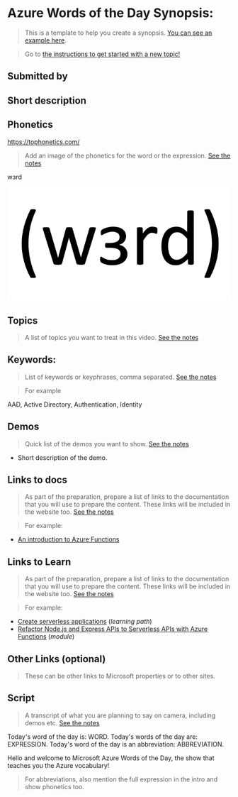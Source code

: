 # Azure Words of the Day Synopsis: <!-- TOPIC -->

> This is a template to help you create a synopsis. [You can see an example here](https://github.com/lbugnion/wordsoftheday-md/blob/master/synopsis/aad.md).

> Go to [the instructions to get started with a new topic!](https://github.com/lbugnion/wordsoftheday-md/blob/master/instructions/contributing-synopsis.md)

## Submitted by

<!-- ENTER YOUR NAME HERE -->

<!-- ENTER YOUR EMAIL HERE -->

<!-- ENTER YOUR TWITTER NAME HERE -->

## Short description

<!-- ENTER A SHORT DESCRIPTION HERE -->

## Phonetics

https://tophonetics.com/

> Add an image of the phonetics for the word or the expression.
> [See the notes](https://github.com/lbugnion/wordsoftheday-md/blob/master/instructions/synopsis-template-notes.md#phonetics)

wɜrd

![Phonetics image](images/WORD/Phonetics.png)

## Topics

> A list of topics you want to treat in this video.
> [See the notes](https://github.com/lbugnion/wordsoftheday-md/blob/master/instructions/synopsis-template-notes.md#topics)

## Keywords:

> List of keywords or keyphrases, comma separated.
> [See the notes](https://github.com/lbugnion/wordsoftheday-md/blob/master/instructions/synopsis-template-notes.md#keywords)

> For example

AAD, Active Directory, Authentication, Identity

## Demos

> Quick list of the demos you want to show.
> [See the notes](https://github.com/lbugnion/wordsoftheday-md/blob/master/instructions/synopsis-template-notes.md#demos)

- Short description of the demo.

## Links to docs

> As part of the preparation, prepare a list of links to the documentation that you will use to prepare the content. These links will be included in the website too.
> [See the notes](https://github.com/lbugnion/wordsoftheday-md/blob/master/instructions/synopsis-template-notes.md#docs)

>For example:

- [An introduction to Azure Functions](https://docs.microsoft.com/en-us/azure/azure-functions/functions-overview)

## Links to Learn

> As part of the preparation, prepare a list of links to the documentation that you will use to prepare the content. These links will be included in the website too.
> [See the notes](https://github.com/lbugnion/wordsoftheday-md/blob/master/instructions/synopsis-template-notes.md#learn)

>For example:

- [Create serverless applications](https://docs.microsoft.com/en-us/learn/paths/create-serverless-applications) (*learning path*)
- [Refactor Node.js and Express APIs to Serverless APIs with Azure Functions](https://docs.microsoft.com/en-us/learn/modules/shift-nodejs-express-apis-serverless) (*module*)

## Other Links (optional)

> These can be other links to Microsoft properties or to other sites.

## Script

> A transcript of what you are planning to say on camera, including demos etc. 
> [See the notes](https://github.com/lbugnion/wordsoftheday-md/blob/master/instructions/synopsis-template-notes.md#script)

Today's word of the day is: WORD. 
Today's words of the day are: EXPRESSION. 
Today's word of the day is an abbreviation: ABBREVIATION. 

Hello and welcome to Microsoft Azure Words of the Day, the show that teaches you the Azure vocabulary!

> For abbreviations, also mention the full expression in the intro and show phonetics too.